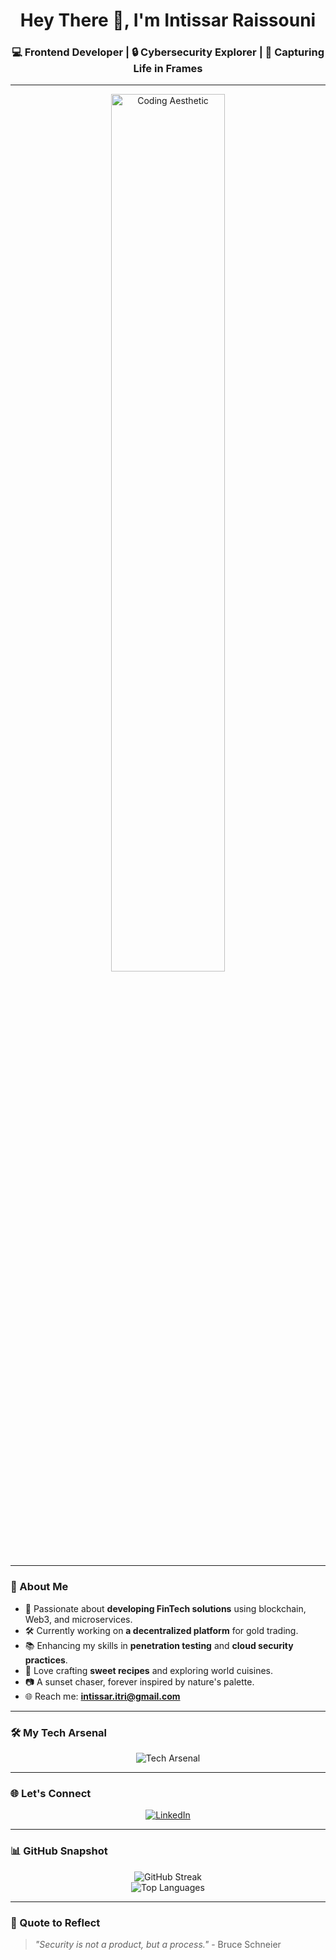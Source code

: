 <h1 align="center">Hey There 👋, I'm Intissar Raissouni</h1>

<h3 align="center">💻 Frontend Developer | 🔒 Cybersecurity Explorer | 🌟 Capturing Life in Frames</h3>

---

<p align="center">
  <img src="https://github.com/user-attachments/assets/d64d3cd5-01bf-45c1-90f0-5397bc778db5" alt="Coding Aesthetic" width="60%">
</p>


---

### 🚀 About Me
- 💼 Passionate about **developing FinTech solutions** using blockchain, Web3, and microservices.
- 🛠️ Currently working on **a decentralized platform** for gold trading.
- 📚 Enhancing my skills in **penetration testing** and **cloud security practices**.
- 🍰 Love crafting **sweet recipes** and exploring world cuisines.
- 📷 A sunset chaser, forever inspired by nature's palette.
- 🌐 Reach me: **intissar.itri@gmail.com**

---

### 🛠️ My Tech Arsenal
<p align="center">
  <img src="https://skillicons.dev/icons?i=angular,typescript,python,java,php,aws,docker,linux,html,css,js,mysql,mongodb&perline=8" alt="Tech Arsenal" />
</p>

---

### 🌐 Let's Connect
<p align="center">
  <a href="https://www.linkedin.com/in/intissar-raissouni-28188a219/" target="_blank">
    <img src="https://img.shields.io/badge/LinkedIn-0077B5?style=for-the-badge&logo=linkedin&logoColor=white" alt="LinkedIn">
  </a>
</p>

---

### 📊 GitHub Snapshot
<p align="center">
  <img src="https://github-readme-streak-stats.herokuapp.com/?user=intissarraissouni&theme=tokyonight" alt="GitHub Streak" />
  <br>
  <img src="https://github-readme-stats.vercel.app/api/top-langs/?username=intissarraissouni&layout=compact&theme=tokyonight" alt="Top Languages" />
</p>

---

### 🌄 Quote to Reflect
> *"Security is not a product, but a process."* - Bruce Schneier
